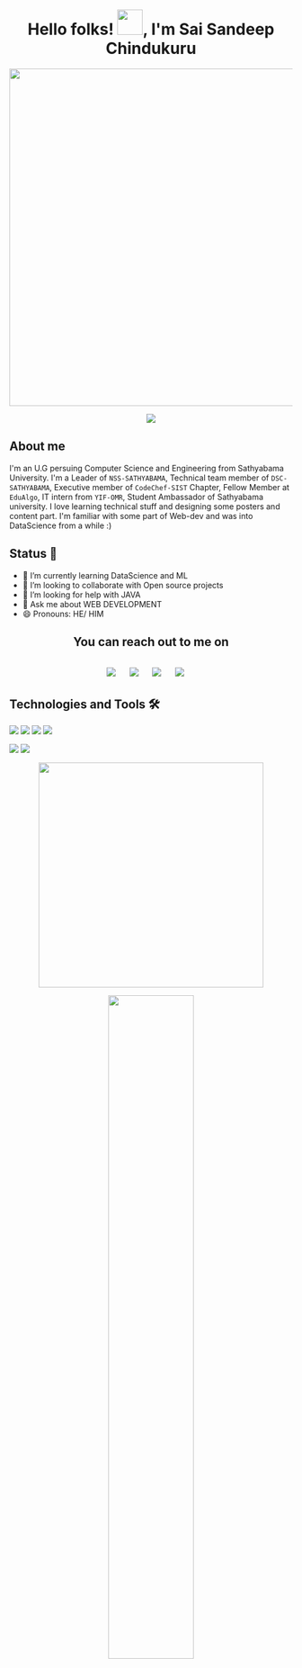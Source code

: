 <h1 align="center"> Hello folks! <img src="https://raw.githubusercontent.com/MartinHeinz/MartinHeinz/master/wave.gif" width="45px">, I'm Sai Sandeep Chindukuru </h1>
<p align=center>
<img src="https://www.wshu.org/sites/wshu/files/202010/pexels-photo-414102.jpeg" width="600">
 <p align=center><img src="https://komarev.com/ghpvc/?username=SanShiv1312&color=006400&style=flat-square"></img></p>
 </p> 
 
## About me 
I'm an U.G persuing Computer Science and Engineering from Sathyabama University. I'm a Leader of `NSS-SATHYABAMA`, Technical team member of `DSC-SATHYABAMA`, Executive member of `CodeChef-SIST` Chapter, Fellow Member at `EduAlgo`, IT intern from `YIF-OMR`, Student Ambassador of Sathyabama university. I love learning technical stuff and designing some posters and content part. I'm familiar with some part of Web-dev and was into DataScience from a while :) 

## Status 🤞

- 🌱 I’m currently learning DataScience and ML
- 👯 I’m looking to collaborate with Open source projects 
- 🤔 I’m looking for help with JAVA 
- 💬 Ask me about WEB DEVELOPMENT
- 😄 Pronouns: HE/ HIM   


<h2 align="center"> You can reach out to me on <h2>  
 <p align="center">
  <a target="_blank"href="https://www.linkedin.com/in/sai-sandeep-chindukuru-51b06a200"><img src="https://img.shields.io/badge/linkedin-%230077B5.svg?&style=for-the-badge&logo=linkedin&logoColor=white" /></a>&nbsp;&nbsp;&nbsp;&nbsp;
  <a target="_blank"href="https://twitter.com/Sandeep75498905?s=09"><img src="https://img.shields.io/badge/twitter-%231DA1F2.svg?&style=for-the-badge&logo=twitter&logoColor=white" /></a>&nbsp;&nbsp;&nbsp;&nbsp;
  <a href="mailto:saisandeep1312@gmail.com"><img src="https://img.shields.io/badge/gmail-%23D14836.svg?&style=for-the-badge&logo=gmail&logoColor=white" /></a>&nbsp;&nbsp;&nbsp;&nbsp;
  <a href="https://www.instagram.com/sai_sandeep_chindukuru/"><img src="https://img.shields.io/badge/instagram-%23D14836.svg?&style=for-the-badge&logo=instagram&logoColor=pink" /></a>&nbsp;&nbsp;&nbsp;&nbsp;
</p>


## Technologies and Tools 🛠
![](https://img.shields.io/badge/Code-Python-informational?style=flat&logo=python&logoColor=white&color=2bbc8a)
![](https://img.shields.io/badge/Code-JavaScript-informational?style=flat&logo=javascript&logoColor=white&color=00FFFF)
![](https://img.shields.io/badge/Code-MySql-informational?style=flat&logo=MySql&logoColor=white&color=FFD700)
![](https://img.shields.io/badge/Code-HTML-informational?style=flat&logo=Html&logoColor=white&color=0000CD)

![](https://img.shields.io/badge/Code-CSS-informational?style=flat&logo=Css&logoColor=white&color=FF0000)
![](https://img.shields.io/badge/Code-C-informational?style=flat&logo=C&logoColor=white&color=DA70D6)
 
<p align=center> 
<img src = "https://github-readme-streak-stats.herokuapp.com/?user=SanShiv1312" width="400px" align=center></img>
</p> 

<p align=center>
<img src = "https://github-readme-stats.vercel.app/api?username=sanshiv1312&show_icons=true&include_all_commits=true&theme=radical" width="55%"></img>
</p>
 
<p align=center> 
<img src = "https://github-readme-stats.vercel.app/api/top-langs/?username=sanshiv1312&layout=compact&theme=radical" width="60%"></img> 
</p> 

